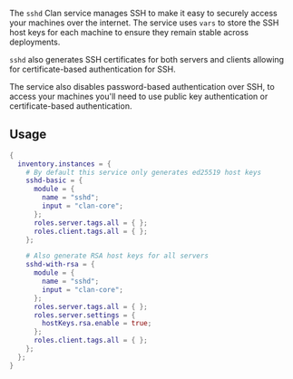 The `sshd` Clan service manages SSH to make it easy to securely access your machines over the internet. The service uses `vars` to store the SSH host keys for each machine to ensure they remain stable across deployments.

`sshd` also generates SSH certificates for both servers and clients allowing for certificate-based authentication for SSH.

The service also disables password-based authentication over SSH, to access your machines you'll need to use public key authentication or certificate-based authentication.

## Usage

```nix
{
  inventory.instances = {
    # By default this service only generates ed25519 host keys
    sshd-basic = {
      module = {
        name = "sshd";
        input = "clan-core";
      };
      roles.server.tags.all = { };
      roles.client.tags.all = { };
    };

    # Also generate RSA host keys for all servers
    sshd-with-rsa = {
      module = {
        name = "sshd";
        input = "clan-core";
      };
      roles.server.tags.all = { };
      roles.server.settings = {
        hostKeys.rsa.enable = true;
      };
      roles.client.tags.all = { };
    };
  };
}
```
